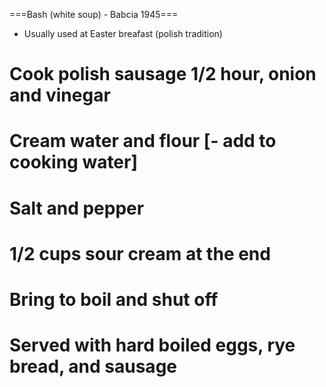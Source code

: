 ===Bash (white soup) - Babcia 1945===
* Usually used at Easter breafast (polish tradition)

# Cook polish sausage 1/2 hour, onion and vinegar
# Cream water and flour [- add to cooking water]
# Salt and pepper
# 1/2 cups sour cream at the end
# Bring to boil and shut off
# Served with hard boiled eggs, rye bread, and sausage